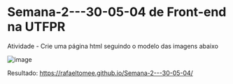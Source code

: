 # Semana-2---30-05-04 de Front-end na UTFPR

Atividade - Crie uma página html seguindo o modelo das imagens abaixo

![image](https://github.com/user-attachments/assets/32a0c66d-4e0a-456d-95b2-d548d95a169d)

Resultado: https://rafaeltomee.github.io/Semana-2---30-05-04/




